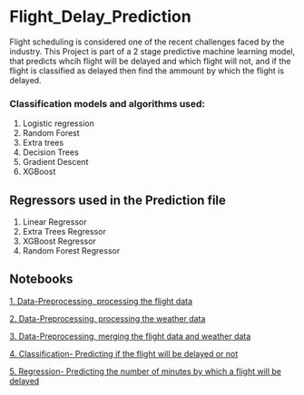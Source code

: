 # Flight_Delay_Prediction
Flight scheduling is considered one of the recent challenges faced by the industry. This Project is part of a 2 stage predictive machine learning model, that predicts whcih flight will be delayed and which flight will not, and if the flight is classified as delayed then  find the ammount by which the flight is delayed.

### Classification models and algorithms used:
1. Logistic regression 
2. Random Forest
3. Extra trees
4. Decision Trees
5. Gradient Descent 
5. XGBoost

## Regressors used in the Prediction file
1. Linear Regressor
2. Extra Trees Regressor
3. XGBoost Regressor
4. Random Forest Regressor

## Notebooks 

[1. Data-Preprocessing, processing the flight data](https://github.com/GV-9wj/Flight_Delay_Prediction/blob/master/Datapreprocessing1_Flight_Data.ipynb)

[2. Data-Preprocessing, processing the weather data](https://github.com/GV-9wj/Flight_Delay_Prediction/blob/master/Datapreprocessing2_Weather_Data.ipynb)

[3. Data-Preprocessing, merging the flight data and weather data](https://github.com/GV-9wj/Flight_Delay_Prediction/blob/master/Datapreprocessing3_Merging_Data.ipynb)

[4. Classification- Predicting if the flight will be delayed or not](https://github.com/GV-9wj/Flight_Delay_Prediction/blob/master/Classification_Delayed_or_Not.ipynb)

[5. Regression- Predicting the number of minutes by which a flight will be delayed](https://github.com/GV-9wj/Flight_Delay_Prediction/blob/master/Classification_Delayed_or_Not.ipynb)
